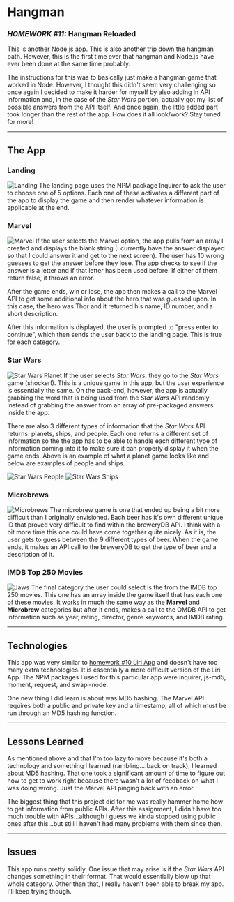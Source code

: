 # Hangman
### *HOMEWORK #11:* Hangman Reloaded
This is another Node.js app. This is also another trip down the hangman path. However, this is the first time ever that hangman and Node.js have ever been done at the same time probably.

The instructions for this was to basically just make a hangman game that worked in Node. However, I thought this didn't seem very challenging so once again I decided to make it harder for myself by also adding in API information and, in the case of the *Star Wars* portion, actually got my list of possible answers from the API itself. And once again, the little added part took longer than the rest of the app. How does it all look/work? Stay tuned for more!

***
## The App
### Landing
![Landing](https://i.imgur.com/kWCveBx.jpg)
The landing page uses the NPM package Inquirer to ask the user to choose one of 5 options. Each one of these activates a different part of the app to display the game and then render whatever information is applicable at the end.

### Marvel
![Marvel](https://i.imgur.com/wMsOmsK.jpg)
If the user selects the Marvel option, the app pulls from an array I created and displays the blank string (I currently have the answer displayed so that I could answer it and get to the next screen). The user has 10 wrong guesses to get the answer before they lose. The app checks to see if the answer is a letter and if that letter has been used before. If either of them return false, it throws an error. 

After the game ends, win or lose, the app then makes a call to the Marvel API to get some additional info about the hero that was guessed upon. In this case, the hero was Thor and it returned his name, ID number, and a short description.

After this information is displayed, the user is prompted to "press enter to continue", which then sends the user back to the landing page. This is true for each category.

### Star Wars
![Star Wars Planet](https://i.imgur.com/gVEjOq9.jpg)
If the user selects *Star Wars*, they go to the *Star Wars* game (shocker!). This is a unique game in this app, but the user experience is essentially the same. On the back-end, however, the app is actually grabbing the word that is being used from the *Star Wars* API randomly instead of grabbing the answer from an array of pre-packaged answers inside the app. 

There are also 3 different types of information that the *Star Wars* API returns: planets, ships, and people. Each one returns a different set of information so the the app has to be able to handle each different type of information coming into it to make sure it can properly display it when the game ends. Above is an example of what a planet game looks like and below are examples of people and ships.

![Star Wars People](https://i.imgur.com/j7Fkj9Z.jpg)
![Star Wars Ships](https://i.imgur.com/Ma8rji1.jpg)

### Microbrews
![Microbrews](https://i.imgur.com/KscRKqF.jpg)
The microbrew game is one that ended up being a bit more difficult than I originally envisioned. Each beer has it's own different unique ID that proved very difficult to find within the breweryDB API. I think with a bit more time this one could have come together quite nicely. As it is, the user gets to guess between the 9 different types of beer. When the game ends, it makes an API call to the breweryDB to get the type of beer and a description of it.

### IMDB Top 250 Movies
![Jaws](https://i.imgur.com/XCRqOM7.jpg)
The final category the user could select is the from the IMDB top 250 movies. This one has an array inside the game itself that has each one of these movies. It works in much the same way as the **Marvel** and **Microbrew** categories but after it ends, makes a call to the OMDB API to get information such as year, rating, director, genre keywords, and IMDB rating.

***
## Technologies
This app was very similar to [homework #10 Liri App](https://github.com/oitowl7/liri-node-app) and doesn't have too many extra technologies. It is essentially a more difficult version of the Liri App. The NPM packages I used for this particular app were inquirer, js-md5, moment, request, and swapi-node.

One new thing I did learn is about was MD5 hashing. The Marvel API requires both a public and private key and a timestamp, all of which must be run through an MD5 hashing function.

***
## Lessons Learned
As mentioned above and that I'm too lazy to move because it's both a technology and something I learned (rambling....back on track), I learned about MD5 hashing. That one took a significant amount of time to figure out how to get to work right because there wasn't a lot of feedback on what I was doing wrong. Just the Marvel API pinging back with an error. 

The biggest thing that this project did for me was really hammer home how to get information from public APIs. After this assignment, I didn't have too much trouble with APIs...although I guess we kinda stopped using public ones after this...but still I haven't had many problems with them since then.

***
## Issues
This app runs pretty solidly. One issue that may arise is if the *Star Wars* API changes something in their format. That would essentially blow up that whole category. Other than that, I really haven't been able to break my app. I'll keep trying though.
